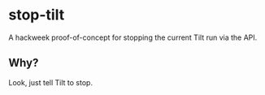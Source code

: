 # stop-tilt
A hackweek proof-of-concept for stopping the current Tilt run via the API.

## Why?
Look, just tell Tilt to stop.
